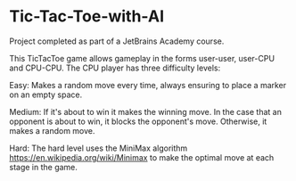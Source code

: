 # Tic-Tac-Toe-with-AI
Project completed as part of a JetBrains Academy course.

This TicTacToe game allows gameplay in the forms user-user, user-CPU and CPU-CPU. The CPU player has three difficulty levels:

Easy: Makes a random move every time, always ensuring to place a marker on an empty space.

Medium: If it's about to win it makes the winning move. In the case that an opponent is about to win, it blocks the opponent's move. Otherwise, it makes a random move.

Hard: The hard level uses the MiniMax algorithm https://en.wikipedia.org/wiki/Minimax to make the optimal move at each stage in the game.
